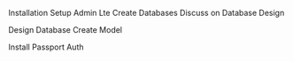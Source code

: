 <!-- Day One -->
 Installation
 Setup Admin Lte
 Create Databases
 Discuss on Database Design
 <!-- Day Two  -->
 Design Database
 Create Model

<!-- Day Three -->
Install Passport Auth
